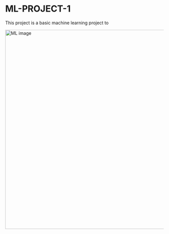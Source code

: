# ML-PROJECT-1

This project is a basic machine learning project to

<img width="632" alt="ML image" src="https://user-images.githubusercontent.com/96178176/230764418-bbc31897-6c73-4b8f-9c88-a528d056f5e6.png">
